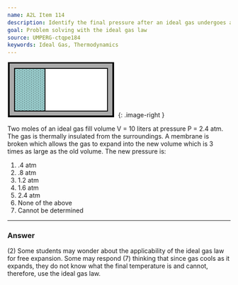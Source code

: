 ```yaml
---
name: A2L Item 114
description: Identify the final pressure after an ideal gas undergoes a free expansion.
goal: Problem solving with the ideal gas law
source: UMPERG-ctqpe184
keywords: Ideal Gas, Thermodynamics
---
```


![Item114_fig1.gif](../images/Item114_fig1.gif){: .image-right } 

Two moles of an ideal gas fill volume V = 10 liters at pressure P = 2.4
atm.  The gas is thermally insulated from the surroundings.  A membrane
is broken which allows the gas to expand into the new volume which is 3
times as large as the old volume. The new pressure is:

1. .4 atm
2. .8 atm
3. 1.2 atm
4. 1.6 atm
5. 2.4 atm
6. None of the above
7. Cannot be determined

<hr/>

### Answer

(2) Some students may wonder about the applicability of the ideal gas
law for free expansion. Some may respond (7) thinking that since gas
cools as it expands, they do not know what the final temperature is and
cannot, therefore, use the ideal gas law.

